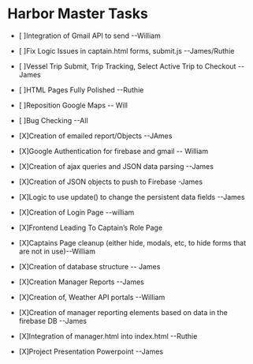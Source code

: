 # Harbor Master Tasks
	
- [ ]Integration of Gmail API to send --William
- [ ]Fix Logic Issues in captain.html forms, submit.js --James/Ruthie
- [ ]Vessel Trip Submit, Trip Tracking, Select Active Trip to Checkout --James
- [ ]HTML Pages Fully Polished --Ruthie
- [ ]Reposition Google Maps -- Will
- [ ]Bug Checking --All



- [X]Creation of emailed report/Objects --JAmes 
- [X]Google Authentication for firebase and gmail -- William
- [X]Creation of ajax queries and JSON data parsing --James
- [X]Creation of JSON objects to push to Firebase -James
- [X]Logic to use update() to change the persistent data fields --James
- [X]Creation of Login Page  --william
- [X]Frontend Leading To Captain’s Role Page
- [X]Captains Page cleanup (either hide, modals, etc, to hide forms that are not in use)--William
- [X]Creation of database structure -- James
- [X]Creation Manager Reports --James
- [X]Creation of, Weather API portals --William
- [X]Creation of manager reporting elements based on data in the firebase DB --James
- [X]Integration of manager.html into index.html --Ruthie
- [X]Project Presentation Powerpoint --James




